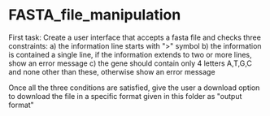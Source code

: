 # FASTA_file_manipulation
First task:
Create a user interface that accepts a fasta file and checks three constraints:
a) the information line starts with ">" symbol
b) the information is contained a single line, if the information extends to two or more lines, show an error message
c) the gene should contain only 4 letters A,T,G,C and none other than these, otherwise show an error message

Once all the three conditions are satisfied, give the user a download option to download the file in a specific format given in this folder as "output format"
